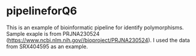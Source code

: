 # pipelineforQ6
This is an example of  bioinformatic pipeline for identify polymorphisms. 
Sample exaple is from PRJNA230524 (https://www.ncbi.nlm.nih.gov//bioproject/PRJNA230524).
I used the data from SRX404595 as an example. 
